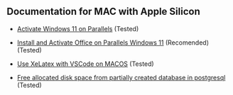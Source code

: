 ## Documentation for MAC with Apple Silicon 

- [Activate Windows 11 on Parallels](Activate-Windows-on-Parallels.md) (Tested)

- [Install and Activate Office on Parallels Windows 11](Install-and-Activate-Office-on-Parallels-Windows.md) (Recomended) (Tested)

- [Use XeLatex with VSCode on MACOS](Use-XeLatex-with-VSCode.md) (Tested)

- [Free allocated disk space from partially created database in postgresql](Free-allocated-disk-space-from-partially-created-database-in-postgresql.md) (Tested)